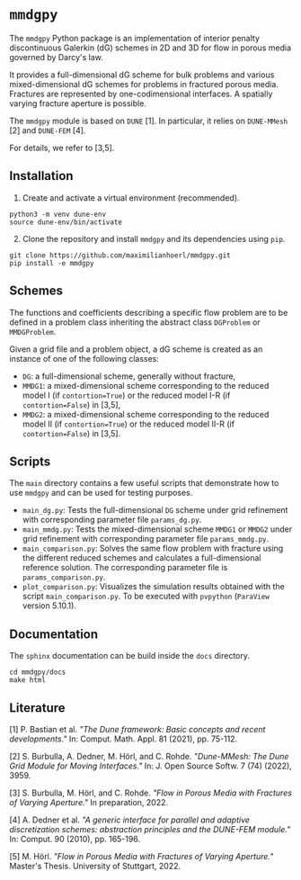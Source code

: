 # `mmdgpy`

The `mmdgpy` Python package is an implementation of interior penalty discontinuous Galerkin (dG) schemes in 2D and 3D for flow in porous media governed by Darcy's law.

It provides a full-dimensional dG scheme for bulk problems and various mixed-dimensional dG schemes for problems in fractured porous media.
Fractures are represented by one-codimensional interfaces.
A spatially varying fracture aperture is possible.

The `mmdgpy` module is based on <nobr>`DUNE` [1]</nobr>. In particular, it relies on <nobr>`DUNE-MMesh` [2]</nobr> and <nobr>`DUNE-FEM` [4]</nobr>.

For details, we refer to [3,5].

## Installation

1. Create and activate a virtual environment (recommended).
````
python3 -m venv dune-env
source dune-env/bin/activate
````

2. Clone the repository and install `mmdgpy` and its dependencies using `pip`.
````
git clone https://github.com/maximilianhoerl/mmdgpy.git
pip install -e mmdgpy
````

## Schemes

The functions and coefficients describing a specific flow problem are to be defined in a problem class inheriting the abstract class `DGProblem` or `MMDGProblem`.

Given a grid file and a problem object, a dG scheme is created as an instance of one of the following classes:
- `DG`: a full-dimensional scheme, generally without fracture,
- `MMDG1`: a mixed-dimensional scheme corresponding to the reduced <nobr>model I</nobr> (if `contortion=True`) or the reduced <nobr>model I-R</nobr> (if `contortion=False`) <nobr>in [3,5]</nobr>,
- `MMDG2`: a mixed-dimensional scheme corresponding to the reduced <nobr>model II</nobr> (if `contortion=True`) or the reduced <nobr>model II-R</nobr> (if `contortion=False`) <nobr>in [3,5]</nobr>.

## Scripts

The `main` directory contains a few useful scripts that demonstrate how to use `mmdgpy` and can be used for testing purposes.

- `main_dg.py`: Tests the full-dimensional `DG` scheme under grid refinement with corresponding parameter file `params_dg.py`.
- `main_mmdg.py`: Tests the mixed-dimensional scheme `MMDG1` or `MMDG2` under grid refinement with corresponding parameter file `params_mmdg.py`.
- `main_comparison.py`: Solves the same flow problem with fracture using the different reduced schemes and calculates a full-dimensional reference solution. The corresponding parameter file is `params_comparison.py`.
- `plot_comparison.py`: Visualizes the simulation results obtained with the script `main_comparison.py`. To be executed with `pvpython` (`ParaView` version 5.10.1).

## Documentation

The `sphinx` documentation can be build inside the `docs` directory.
````
cd mmdgpy/docs
make html
````

## Literature
<a id="1">[1]</a>  P. Bastian et al. *"The Dune framework: Basic concepts and recent developments."* In: Comput. Math. Appl. 81 (2021), pp. 75-112.

<a id="2">[2]</a>  S. Burbulla, A. Dedner, M. Hörl, and C. Rohde. *"Dune-MMesh: The Dune Grid Module for Moving Interfaces."* In: J. Open Source Softw. 7 (74) (2022), 3959.

<a id="3">[3]</a>  S. Burbulla, M. Hörl, and C. Rohde. *"Flow in Porous Media with Fractures of Varying Aperture."* In preparation, 2022.

<a id="4">[4]</a>  A. Dedner et al. *"A generic interface for parallel and adaptive discretization schemes: abstraction principles and the DUNE-FEM module."* In: Comput. 90 (2010), pp. 165-196.

<a id="5">[5]</a> M. Hörl. *"Flow in Porous Media with Fractures of Varying Aperture."* Master's Thesis. University of Stuttgart, 2022.
